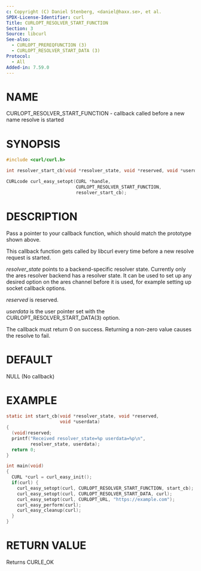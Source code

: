 ```yaml
---
c: Copyright (C) Daniel Stenberg, <daniel@haxx.se>, et al.
SPDX-License-Identifier: curl
Title: CURLOPT_RESOLVER_START_FUNCTION
Section: 3
Source: libcurl
See-also:
  - CURLOPT_PREREQFUNCTION (3)
  - CURLOPT_RESOLVER_START_DATA (3)
Protocol:
  - All
Added-in: 7.59.0
---
```


# NAME

CURLOPT_RESOLVER_START_FUNCTION - callback called before a new name resolve is started

# SYNOPSIS

~~~c
#include <curl/curl.h>

int resolver_start_cb(void *resolver_state, void *reserved, void *userdata);

CURLcode curl_easy_setopt(CURL *handle,
                          CURLOPT_RESOLVER_START_FUNCTION,
                          resolver_start_cb);
~~~

# DESCRIPTION

Pass a pointer to your callback function, which should match the prototype
shown above.

This callback function gets called by libcurl every time before a new resolve
request is started.

*resolver_state* points to a backend-specific resolver state. Currently only
the ares resolver backend has a resolver state. It can be used to set up any
desired option on the ares channel before it is used, for example setting up
socket callback options.

*reserved* is reserved.

*userdata* is the user pointer set with the
CURLOPT_RESOLVER_START_DATA(3) option.

The callback must return 0 on success. Returning a non-zero value causes the
resolve to fail.

# DEFAULT

NULL (No callback)

# EXAMPLE

~~~c
static int start_cb(void *resolver_state, void *reserved,
                    void *userdata)
{
  (void)reserved;
  printf("Received resolver_state=%p userdata=%p\n",
         resolver_state, userdata);
  return 0;
}

int main(void)
{
  CURL *curl = curl_easy_init();
  if(curl) {
    curl_easy_setopt(curl, CURLOPT_RESOLVER_START_FUNCTION, start_cb);
    curl_easy_setopt(curl, CURLOPT_RESOLVER_START_DATA, curl);
    curl_easy_setopt(curl, CURLOPT_URL, "https://example.com");
    curl_easy_perform(curl);
    curl_easy_cleanup(curl);
  }
}
~~~

# RETURN VALUE

Returns CURLE_OK
